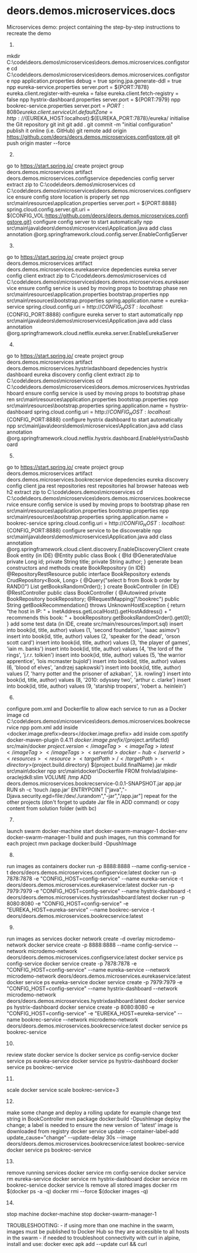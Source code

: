 # deors.demos.microservices.docs
Microservices demo: project containing the step-by-step instructions to recreate the demo

1)
mkdir C:\code\deors.demos\microservices\deors.demos.microservices.configstore
cd C:\code\deors.demos\microservices\deors.demos.microservices.configstore
npp application.properties
	debug = true
	spring.jpa.generate-ddl = true
npp eureka-service.properties
	server.port = ${PORT:7878}
	eureka.client.register-with-eureka = false
	eureka.client.fetch-registry = false
npp hystrix-dashboard.properties
	server.port = ${PORT:7979}
npp bookrec-service.properties
	server.port = ${PORT:8080}
	eureka.client.serviceUrl.defaultZone = http://${EUREKA_HOST:localhost}:${EUREKA_PORT:7878}/eureka/
initialise the Git repository
	git init
	git add .
	git commit -m "initial configuration"
publish it online (i.e. GitHub)
	git remote add origin https://github.com/deors/deors.demos.microservices.configstore.git
	git push origin master --force

2)
go to https://start.spring.io/
create project
	group
		deors.demos.microservices
	artifact
		deors.demos.microservices.configservice
	depedencies
		config server
extract zip to
	C:\code\deors.demos\microservices
cd C:\code\deors.demos\microservices\deors.demos.microservices.configservice
ensure config store location is properly set
npp src\main\resources\application.properties
	server.port = ${PORT:8888}
	spring.cloud.config.server.git.uri = ${CONFIG_VOL:https://github.com/deors/deors.demos.microservices.configstore.git}
configure config server to start automatically
npp src\main\java\deors\demos\microservices\Application.java
add class annotation
	@org.springframework.cloud.config.server.EnableConfigServer

3)
go to https://start.spring.io/
create project
	group
		deors.demos.microservices
	artifact
		deors.demos.microservices.eurekaservice
	depedencies
		eureka server
		config client
extract zip to
	C:\code\deors.demos\microservices
cd C:\code\deors.demos\microservices\deors.demos.microservices.eurekaservice
ensure config service is used by moving props to bootstrap phase
ren src\main\resources\application.properties bootstrap.properties
npp src\main\resources\bootstrap.properties
	spring.application.name = eureka-service
	spring.cloud.config.uri = http://${CONFIG_HOST:localhost}:${CONFIG_PORT:8888}
configure eureka server to start automatically
npp src\main\java\deors\demos\microservices\Application.java
add class annotation
	@org.springframework.cloud.netflix.eureka.server.EnableEurekaServer

4)
go to https://start.spring.io/
create project
	group
		deors.demos.microservices
	artifact
		deors.demos.microservices.hystrixdashboard
	depedencies
		hystrix dashboard
		eureka discovery
		config client
extract zip to
	C:\code\deors.demos\microservices
cd C:\code\deors.demos\microservices\deors.demos.microservices.hystrixdashboard
ensure config service is used by moving props to bootstrap phase
ren src\main\resources\application.properties bootstrap.properties
npp src\main\resources\bootstrap.properties
	spring.application.name = hystrix-dashboard
	spring.cloud.config.uri = http://${CONFIG_HOST:localhost}:${CONFIG_PORT:8888}
configure hystrix dashboard to start automatically
npp src\main\java\deors\demos\microservices\Application.java
add class annotation
	@org.springframework.cloud.netflix.hystrix.dashboard.EnableHystrixDashboard

5)
go to https://start.spring.io/
create project
	group
		deors.demos.microservices
	artifact
		deors.demos.microservices.bookrecservice
	depedencies
		eureka discovery
		config client
		jpa
		rest repositories
		rest repositories hal browser
		hateoas
		web
		h2
extract zip to
	C:\code\deors.demos\microservices
cd C:\code\deors.demos\microservices\deors.demos.microservices.bookrecservice
ensure config service is used by moving props to bootstrap phase
ren src\main\resources\application.properties bootstrap.properties
npp src\main\resources\bootstrap.properties
	spring.application.name = bookrec-service
	spring.cloud.config.uri = http://${CONFIG_HOST:localhost}:${CONFIG_PORT:8888}
configure service to be discoverable
npp src\main\java\deors\demos\microservices\Application.java
add class annotation
	@org.springframework.cloud.client.discovery.EnableDiscoveryClient
create Book entity (in IDE)
	@Entity
	public class Book {
	    @Id
	    @GeneratedValue
	    private Long id;
	    private String title;
	    private String author;
	}
generate bean constructors and methods
create BookRepository (in IDE)
	@RepositoryRestResource
	public interface BookRepository extends CrudRepository<Book, Long> {
	    @Query("select b from Book b order by RAND()")
	    List<Book> getBooksRandomOrder();
	}
create BookController (in IDE)
	@RestController
	public class BookController {
	    @Autowired
	    private BookRepository bookRepository;
	    @RequestMapping("/bookrec")
	    public String getBookRecommendation() throws UnknownHostException {
	        return "the host in IP: "
	                + InetAddress.getLocalHost().getHostAddress()
	                + " recommends this book: "
	                + bookRepository.getBooksRandomOrder().get(0);
	    }
add some test data (in IDE, create src/main/resources/import.sql)
	insert into book(id, title, author) values (1, 'second foundation', 'isaac asimov')
	insert into book(id, title, author) values (2, 'speaker for the dead', 'orson scott card')
	insert into book(id, title, author) values (3, 'the player of games', 'iain m. banks')
	insert into book(id, title, author) values (4, 'the lord of the rings', 'j.r.r. tolkien')
	insert into book(id, title, author) values (5, 'the warrior apprentice', 'lois mcmaster bujold')
	insert into book(id, title, author) values (6, 'blood of elves', 'andrzej sapkowski')
	insert into book(id, title, author) values (7, 'harry potter and the prisoner of azkaban', 'j.k. rowling')
	insert into book(id, title, author) values (8, '2010: odyssey two', 'arthur c. clarke')
	insert into book(id, title, author) values (9, 'starship troopers', 'robert a. heinlein')

6)
configure pom.xml and Dockerfile to allow each service to run as a Docker image
cd C:\code\deors.demos\microservices\deors.demos.microservices.bookrecservice
npp pom.xml
add inside <properties>
	        <docker.image.prefix>deors</docker.image.prefix>
add inside <build><plugins>
	            <plugin>
	                <groupId>com.spotify</groupId>
	                <artifactId>docker-maven-plugin</artifactId>
	                <version>0.4.11</version>
	                <configuration>
	                    <imageName>${docker.image.prefix}/${project.artifactId}</imageName>
	                    <dockerDirectory>src/main/docker</dockerDirectory>
	                    <imageTags>
	                        <imageTag>${project.version}</imageTag>
	                        <imageTag>latest</imageTag>
	                    </imageTags>
	                    <serverId>docker-hub</serverId>
	                    <resources>
	                        <resource>
	                            <targetPath>/</targetPath>
	                            <directory>${project.build.directory}</directory>
	                            <include>${project.build.finalName}.jar</include>
	                        </resource>
	                    </resources>
	                </configuration>
	            </plugin>
mkdir src\main\docker
npp src\main\docker\Dockerfile
	FROM frolvlad/alpine-oraclejdk8:slim
	VOLUME /tmp
	ADD deors.demos.microservices.bookrecservice-0.0.1-SNAPSHOT.jar app.jar
	RUN sh -c 'touch /app.jar'
	ENTRYPOINT ["java","-Djava.security.egd=file:/dev/./urandom","-jar","/app.jar"]
repeat for the other projects (don't forget to update Jar file in ADD command) or copy content from solution folder (with bc)

7)
launch swarm
	docker-machine start docker-swarm-manager-1
	docker-env docker-swarm-manager-1
build and push images, run this command for each project
	mvn package docker:build -DpushImage

8)
run images as containers
	docker run -p 8888:8888 --name config-service -t deors/deors.demos.microservices.configservice:latest
	docker run -p 7878:7878 -e "CONFIG_HOST=config-service" --name eureka-service -t deors/deors.demos.microservices.eurekaservice:latest
	docker run -p 7979:7979 -e "CONFIG_HOST=config-service" --name hystrix-dashboard -t deors/deors.demos.microservices.hystrixsdashboard:latest
	docker run -p 8080:8080 -e "CONFIG_HOST=config-service" -e "EUREKA_HOST=eureka-service" --name bookrec-service -t deors/deors.demos.microservices.bookrecservice:latest

9)
run images as services
	docker network create -d overlay microdemo-network
	docker service create -p 8888:8888 --name config-service --network microdemo-network deors/deors.demos.microservices.configservice:latest
	docker service ps config-service
	docker service create -p 7878:7878 -e "CONFIG_HOST=config-service" --name eureka-service --network microdemo-network deors/deors.demos.microservices.eurekaservice:latest
	docker service ps eureka-service
	docker service create -p 7979:7979 -e "CONFIG_HOST=config-service" --name hystrix-dashboard --network microdemo-network deors/deors.demos.microservices.hystrixdashboard:latest
	docker service ps hystrix-dashboard
	docker service create -p 8080:8080 -e "CONFIG_HOST=config-service" -e "EUREKA_HOST=eureka-service" --name bookrec-service --network microdemo-network deors/deors.demos.microservices.bookrecservice:latest
	docker service ps bookrec-service

10)
review state
	docker service ls
	docker service ps config-service
	docker service ps eureka-service
	docker service ps hystrix-dashboard
	docker service ps bookrec-service

11)
scale
	docker service scale bookrec-service=3

12)
make some change and deploy a rolling update
for example change text string in BookController
	mvn package docker:build -DpushImage
deploy the change; a label is needed to ensure the new version of 'latest' image is downloaded from registry
	docker service update --container-label-add update_cause="change" --update-delay 30s --image deors/deors.demos.microservices.bookrecservice:latest bookrec-service
	docker service ps bookrec-service

13)
remove running services
	docker service rm config-service
	docker service rm eureka-service
	docker service rm hystrix-dashboard
	docker service rm bookrec-service
	docker service ls
remove all stored images
	docker rm $(docker ps -a -q)
	docker rmi --force $(docker images -q)

14)
stop machine
	docker-machine stop docker-swarm-manager-1


TROUBLESHOOTING:
	- if using more than one machine in the swarm, images must be published to Docker Hub so they are accessible to all hosts in the swarm
	- if needed to troubleshoot connectivity with curl in alpine, install and use:
		docker exec <id> apk add --update curl && curl <url>
